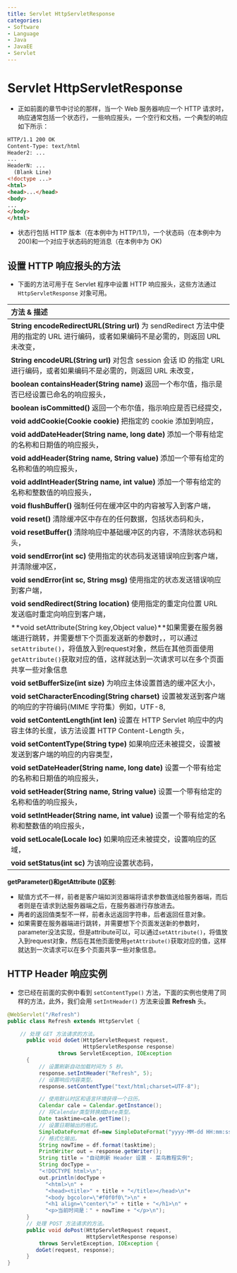 ```yaml
---
title: Servlet HttpServletResponse
categories:
- Software
- Language
- Java
- JavaEE
- Servlet
---
```

# Servlet HttpServletResponse

- 正如前面的章节中讨论的那样，当一个 Web 服务器响应一个 HTTP 请求时，响应通常包括一个状态行，一些响应报头，一个空行和文档，一个典型的响应如下所示：

```html
HTTP/1.1 200 OK
Content-Type: text/html
Header2: ...
...
HeaderN: ...
  (Blank Line)
<!doctype ...>
<html>
<head>...</head>
<body>
...
</body>
</html>
```

- 状态行包括 HTTP 版本（在本例中为 HTTP/1.1)，一个状态码（在本例中为 200)和一个对应于状态码的短消息（在本例中为 OK)

## 设置 HTTP 响应报头的方法

- 下面的方法可用于在 Servlet 程序中设置 HTTP 响应报头，这些方法通过 `HttpServletResponse` 对象可用。

| 方法 & 描述                                                  |
| :----------------------------------------------------------- |
| **String encodeRedirectURL(String url)** 为 sendRedirect 方法中使用的指定的 URL 进行编码，或者如果编码不是必需的，则返回 URL 未改变， |
| **String encodeURL(String url)** 对包含 session 会话 ID 的指定 URL 进行编码，或者如果编码不是必需的，则返回 URL 未改变， |
| **boolean containsHeader(String name)** 返回一个布尔值，指示是否已经设置已命名的响应报头， |
| **boolean isCommitted()** 返回一个布尔值，指示响应是否已经提交， |
| **void addCookie(Cookie cookie)** 把指定的 cookie 添加到响应， |
| **void addDateHeader(String name, long date)** 添加一个带有给定的名称和日期值的响应报头， |
| **void addHeader(String name, String value)** 添加一个带有给定的名称和值的响应报头， |
| **void addIntHeader(String name, int value)** 添加一个带有给定的名称和整数值的响应报头， |
| **void flushBuffer()** 强制任何在缓冲区中的内容被写入到客户端， |
| **void reset()** 清除缓冲区中存在的任何数据，包括状态码和头，  |
| **void resetBuffer()** 清除响应中基础缓冲区的内容，不清除状态码和头， |
| **void sendError(int sc)** 使用指定的状态码发送错误响应到客户端，并清除缓冲区， |
| **void sendError(int sc, String msg)** 使用指定的状态发送错误响应到客户端， |
| **void sendRedirect(String location)** 使用指定的重定向位置 URL 发送临时重定向响应到客户端， |
| **void setAttribute(String key,Object value)**如果需要在服务器端进行跳转，并需要想下个页面发送新的参数时，，可以通过`setAttribute()`，将值放入到request对象，然后在其他页面使用`getAttribute()`获取对应的值，这样就达到一次请求可以在多个页面共享一些对象信息 |
| **void setBufferSize(int size)** 为响应主体设置首选的缓冲区大小， |
| **void setCharacterEncoding(String charset)** 设置被发送到客户端的响应的字符编码(MIME 字符集）例如，UTF-8, |
| **void setContentLength(int len)** 设置在 HTTP Servlet 响应中的内容主体的长度，该方法设置 HTTP Content-Length 头， |
| **void setContentType(String type)** 如果响应还未被提交，设置被发送到客户端的响应的内容类型， |
| **void setDateHeader(String name, long date)** 设置一个带有给定的名称和日期值的响应报头， |
| **void setHeader(String name, String value)** 设置一个带有给定的名称和值的响应报头， |
| **void setIntHeader(String name, int value)** 设置一个带有给定的名称和整数值的响应报头， |
| **void setLocale(Locale loc)** 如果响应还未被提交，设置响应的区域， |
| **void setStatus(int sc)** 为该响应设置状态码，               |

**getParameter()和getAttribute ()区别**:

- 赋值方式不一样，前者是客户端如浏览器端将请求参数值送给服务器端，而后者则是在请求到达服务器端之后，在服务器进行存放进去。
- 两者的返回值类型不一样，前者永远返回字符串，后者返回任意对象。
- 如果需要在服务器端进行跳转，并需要想下个页面发送新的参数时，parameter没法实现，但是attribute可以，可以通过`setAttribute()`，将值放入到request对象，然后在其他页面使用`getAttribute()`获取对应的值，这样就达到一次请求可以在多个页面共享一些对象信息。

## HTTP Header 响应实例

- 您已经在前面的实例中看到 `setContentType()` 方法，下面的实例也使用了同样的方法，此外，我们会用 `setIntHeader()` 方法来设置 **Refresh** 头。

```java
@WebServlet("/Refresh")
public class Refresh extends HttpServlet {

    // 处理 GET 方法请求的方法。
      public void doGet(HttpServletRequest request,
                        HttpServletResponse response)
                throws ServletException, IOException
      {
          // 设置刷新自动加载时间为 5 秒。
          response.setIntHeader("Refresh", 5);
          // 设置响应内容类型。
          response.setContentType("text/html;charset=UTF-8");

          // 使用默认时区和语言环境获得一个日历。
          Calendar cale = Calendar.getInstance();
          // 将Calendar类型转换成Date类型。
          Date tasktime=cale.getTime();
          // 设置日期输出的格式。
          SimpleDateFormat df=new SimpleDateFormat("yyyy-MM-dd HH:mm:ss");
          // 格式化输出。
          String nowTime = df.format(tasktime);
          PrintWriter out = response.getWriter();
          String title = "自动刷新 Header 设置 - 菜鸟教程实例";
          String docType =
          "<!DOCTYPE html>\n";
          out.println(docType +
            "<html>\n" +
            "<head><title>" + title + "</title></head>\n"+
            "<body bgcolor=\"#f0f0f0\">\n" +
            "<h1 align=\"center\">" + title + "</h1>\n" +
            "<p>当前时间是：" + nowTime + "</p>\n");
      }
      // 处理 POST 方法请求的方法。
      public void doPost(HttpServletRequest request,
                         HttpServletResponse response)
          throws ServletException, IOException {
         doGet(request, response);
      }
}
```